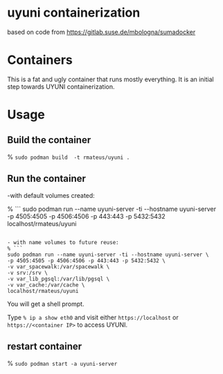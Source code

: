 # uyuni containerization

based on code from https://gitlab.suse.de/mbologna/sumadocker

# Containers

This is a fat and ugly container that runs mostly everything. It is an initial step towards UYUNI containerization.

# Usage

## Build the container

% `sudo podman build  -t rmateus/uyuni .`

## Run the container

-with default volumes created:

% ```
sudo podman run --name uyuni-server -ti --hostname uyuni-server \
-p 4505:4505 -p 4506:4506 -p 443:443 -p 5432:5432 \
localhost/rmateus/uyuni
```

- with name volumes to future reuse:
% ```
sudo podman run --name uyuni-server -ti --hostname uyuni-server \
-p 4505:4505 -p 4506:4506 -p 443:443 -p 5432:5432 \
-v var_spacewalk:/var/spacewalk \
-v srv:/srv \
-v var_lib_pgsql:/var/lib/pgsql \
-v var_cache:/var/cache \
localhost/rmateus/uyuni
```


You will get a shell prompt.

Type `% ip a show eth0` and visit either `https://localhost` or `https://<container IP>` to access UYUNI.

## restart container

% `sudo podman start -a uyuni-server`
